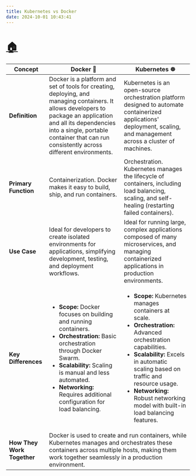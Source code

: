 ```yaml
---
title: Kubernetes vs Docker
date: 2024-10-01 10:43:41
---
```


# [🏠](https://anneryshc.github.io/is373_devops_hexo/)

<table>
  <thead>
    <tr>
      <th>Concept</th>
      <th>Docker 🐳</th>
      <th>Kubernetes ☸️</th>
    </tr>
  </thead>
  <tbody>
    <tr>
      <td><strong>Definition</strong></td>
      <td>Docker is a platform and set of tools for creating, deploying, and managing containers. It allows developers to package an application and all its dependencies into a single, portable container that can run consistently across different environments.</td>
      <td>Kubernetes is an open-source orchestration platform designed to automate containerized applications' deployment, scaling, and management across a cluster of machines.</td>
    </tr>
    <tr>
      <td><strong>Primary Function</strong></td>
      <td>Containerization. Docker makes it easy to build, ship, and run containers.</td>
      <td>Orchestration. Kubernetes manages the lifecycle of containers, including load balancing, scaling, and self-healing (restarting failed containers).</td>
    </tr>
    <tr>
      <td><strong>Use Case</strong></td>
      <td>Ideal for developers to create isolated environments for applications, simplifying development, testing, and deployment workflows.</td>
      <td>Ideal for running large, complex applications composed of many microservices, and managing containerized applications in production environments.</td>
    </tr>
    <tr>
      <td><strong>Key Differences</strong></td>
      <td>
        <ul>
          <li><strong>Scope:</strong> Docker focuses on building and running containers.</li>
          <li><strong>Orchestration:</strong> Basic orchestration through Docker Swarm.</li>
          <li><strong>Scalability:</strong> Scaling is manual and less automated.</li>
          <li><strong>Networking:</strong> Requires additional configuration for load balancing.</li>
        </ul>
      </td>
      <td>
        <ul>
          <li><strong>Scope:</strong> Kubernetes manages containers at scale.</li>
          <li><strong>Orchestration:</strong> Advanced orchestration capabilities.</li>
          <li><strong>Scalability:</strong> Excels in automatic scaling based on traffic and resource usage.</li>
          <li><strong>Networking:</strong> Robust networking model with built-in load balancing features.</li>
        </ul>
      </td>
    </tr>
    <tr>
      <td><strong>How They Work Together</strong></td>
      <td colspan="2">Docker is used to create and run containers, while Kubernetes manages and orchestrates these containers across multiple hosts, making them work together seamlessly in a production environment.</td>
    </tr>
  </tbody>
</table>
